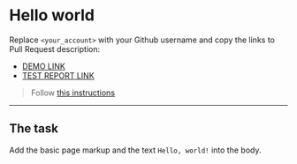 # Hello world
Replace `<your_account>` with your Github username and copy the links to Pull Request description:
- [DEMO LINK](https://Kirillets.github.io/layout_hello-world/)
- [TEST REPORT LINK](https://Kirillets.github.io/layout_hello-world/report/html_report/)

> Follow [this instructions](https://mate-academy.github.io/layout_task-guideline/#how-to-solve-the-layout-tasks-on-github)
___

## The task 
Add the basic page markup and the text `Hello, world!` into the body.
